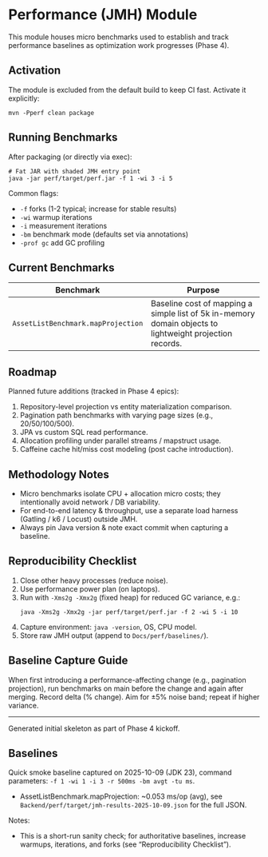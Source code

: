 # Performance (JMH) Module

This module houses micro benchmarks used to establish and track performance baselines as optimization work progresses (Phase 4).

## Activation
The module is excluded from the default build to keep CI fast. Activate it explicitly:

```
mvn -Pperf clean package
```

## Running Benchmarks
After packaging (or directly via exec):

```
# Fat JAR with shaded JMH entry point
java -jar perf/target/perf.jar -f 1 -wi 3 -i 5
```

Common flags:
- `-f` forks (1-2 typical; increase for stable results)
- `-wi` warmup iterations
- `-i` measurement iterations
- `-bm` benchmark mode (defaults set via annotations)
- `-prof gc` add GC profiling

## Current Benchmarks
| Benchmark | Purpose |
|-----------|---------|
| `AssetListBenchmark.mapProjection` | Baseline cost of mapping a simple list of 5k in-memory domain objects to lightweight projection records. |

## Roadmap
Planned future additions (tracked in Phase 4 epics):
1. Repository-level projection vs entity materialization comparison.
2. Pagination path benchmarks with varying page sizes (e.g., 20/50/100/500).
3. JPA vs custom SQL read performance.
4. Allocation profiling under parallel streams / mapstruct usage.
5. Caffeine cache hit/miss cost modeling (post cache introduction).

## Methodology Notes
- Micro benchmarks isolate CPU + allocation micro costs; they intentionally avoid network / DB variability.
- For end-to-end latency & throughput, use a separate load harness (Gatling / k6 / Locust) outside JMH.
- Always pin Java version & note exact commit when capturing a baseline.

## Reproducibility Checklist
1. Close other heavy processes (reduce noise).
2. Use performance power plan (on laptops).
3. Run with `-Xms2g -Xmx2g` (fixed heap) for reduced GC variance, e.g.:
   ```
   java -Xms2g -Xmx2g -jar perf/target/perf.jar -f 2 -wi 5 -i 10
   ```
4. Capture environment: `java -version`, OS, CPU model.
5. Store raw JMH output (append to `Docs/perf/baselines/`).

## Baseline Capture Guide
When first introducing a performance-affecting change (e.g., pagination projection), run benchmarks on main before the change and again after merging. Record delta (% change). Aim for ±5% noise band; repeat if higher variance.

---
Generated initial skeleton as part of Phase 4 kickoff.

## Baselines

Quick smoke baseline captured on 2025-10-09 (JDK 23), command parameters: `-f 1 -wi 1 -i 3 -r 500ms -bm avgt -tu ms`.

- AssetListBenchmark.mapProjection: ~0.053 ms/op (avg), see `Backend/perf/target/jmh-results-2025-10-09.json` for the full JSON.

Notes:
- This is a short-run sanity check; for authoritative baselines, increase warmups, iterations, and forks (see “Reproducibility Checklist”).

